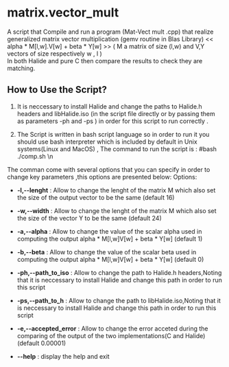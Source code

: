 # matrix.vector_mult

A script that Compile and run a program (Mat-Vect mult .cpp) that realize generalized matrix vector multiplication  (gemv routine in Blas Library)
<<  alpha * M[l,w].V[w] + beta * Y[w]  >> ( M a matrix of size (l,w)  and V,Y vectors   of size respectively w , l )  
In both Halide and pure C then  compare the results to check they are matching.

## How to Use the Script?

1. It is neccessary to install Halide and change the paths to Halide.h headers and libHalide.iso (in the script file directly or by passing them as parameters
   -ph and -ps ) in order for this script to run correctly .
   
2. The Script is written in bash script language so in order to run it you should use bash interpreter which is included by default in
Unix systems(Linux and MacOS) , The command to run the script is : #bash ./comp.sh \n

The comman come with several options that you can specify in order to change key parameters ,this options are presented below:
Options:
    
 * **-l,--lenght** :          Allow to change the lenght of the matrix M which also set the size of the output vector to be the same (default 16)
                
 * **-w,--width** :     Allow to change the lenght of the matrix M which also set the size of the vector Y to be the same (default 24)
                
 * **-a,--alpha** :	        Allow to change the value of the scalar alpha used in computing the output alpha * M[l,w]V[w] + beta * Y[w] (default 1)
                
 * **-b,--beta** :	        Allow to change the value of the scalar beta used in computing the output alpha * M[l,w]V[w] + beta * Y[w] (default 0)
    		
 * **-ph,--path_to_iso** :	Allow to change the path to Halide.h headers,Noting that it is  neccessary to install Halide and change this path in order  to run this script  
    		
 *  **-ps,--path_to_h** :	Allow to change the path to libHalide.iso,Noting that it is   neccessary to install Halide and change this path in order  to run this script 
 
 * **-e,--accepted_error** :   Allow to change the error acceted during the comparing of the output of the two implementations(C and Halide)(default 0.00001)   
               
  * **--help** :              display the help and exit
